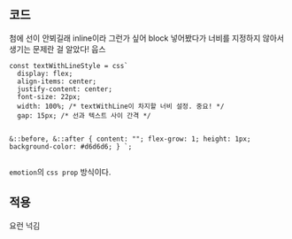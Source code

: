 <h2 id="코드">코드</h2>
<p>첨에 선이 안뵈길래 inline이라 그런가 싶어 block 넣어봤다가 너비를 지정하지 않아서 생기는 문제란 걸 알았다!
웁스</p>
<pre><code class="language-js">const textWithLineStyle = css`
  display: flex;
  align-items: center;
  justify-content: center;
  font-size: 22px;
  width: 100%; /* textWithLine이 차지할 너비 설정. 중요! */
  gap: 15px; /* 선과 텍스트 사이 간격 */

  &amp;::before,
  &amp;::after {
    content: &quot;&quot;;
    flex-grow: 1;
    height: 1px;
    background-color: #d6d6d6;
  }
`;</code></pre>
<p><code>emotion</code>의 <code>css prop</code> 방식이다.</p>
<h2 id="적용">적용</h2>
<p>요런 넉김</p>
<p><img alt="" src="https://velog.velcdn.com/images/coolgamja_/post/40658548-44ab-48c2-9874-8b338e3bc8a5/image.png" /></p>